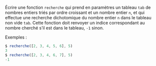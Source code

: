 Écrire une fonction `recherche` qui prend en paramètres un tableau `tab` de nombres
entiers triés par ordre croissant et un nombre entier `n`, et qui effectue une recherche
dichotomique du nombre entier `n` dans le tableau non vide `tab`.
Cette fonction doit renvoyer un indice correspondant au nombre cherché s’il est dans le
tableau, `-1` sinon.

Exemples :
```js
$ recherche([2, 3, 4, 5, 6], 5)
3
$ recherche([2, 3, 4, 6, 7], 5)
-1
```
